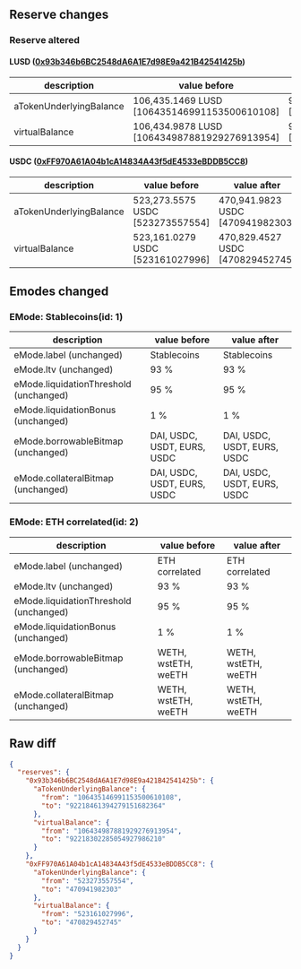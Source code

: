 ## Reserve changes

### Reserve altered

#### LUSD ([0x93b346b6BC2548dA6A1E7d98E9a421B42541425b](https://arbiscan.io/address/0x93b346b6BC2548dA6A1E7d98E9a421B42541425b))

| description | value before | value after |
| --- | --- | --- |
| aTokenUnderlyingBalance | 106,435.1469 LUSD [106435146991153500610108] | 92,218.4613 LUSD [92218461394279151682364] |
| virtualBalance | 106,434.9878 LUSD [106434987881929276913954] | 92,218.3022 LUSD [92218302285054927986210] |


#### USDC ([0xFF970A61A04b1cA14834A43f5dE4533eBDDB5CC8](https://arbiscan.io/address/0xFF970A61A04b1cA14834A43f5dE4533eBDDB5CC8))

| description | value before | value after |
| --- | --- | --- |
| aTokenUnderlyingBalance | 523,273.5575 USDC [523273557554] | 470,941.9823 USDC [470941982303] |
| virtualBalance | 523,161.0279 USDC [523161027996] | 470,829.4527 USDC [470829452745] |


## Emodes changed

### EMode: Stablecoins(id: 1)

| description | value before | value after |
| --- | --- | --- |
| eMode.label (unchanged) | Stablecoins | Stablecoins |
| eMode.ltv (unchanged) | 93 % | 93 % |
| eMode.liquidationThreshold (unchanged) | 95 % | 95 % |
| eMode.liquidationBonus (unchanged) | 1 % | 1 % |
| eMode.borrowableBitmap (unchanged) | DAI, USDC, USDT, EURS, USDC | DAI, USDC, USDT, EURS, USDC |
| eMode.collateralBitmap (unchanged) | DAI, USDC, USDT, EURS, USDC | DAI, USDC, USDT, EURS, USDC |


### EMode: ETH correlated(id: 2)

| description | value before | value after |
| --- | --- | --- |
| eMode.label (unchanged) | ETH correlated | ETH correlated |
| eMode.ltv (unchanged) | 93 % | 93 % |
| eMode.liquidationThreshold (unchanged) | 95 % | 95 % |
| eMode.liquidationBonus (unchanged) | 1 % | 1 % |
| eMode.borrowableBitmap (unchanged) | WETH, wstETH, weETH | WETH, wstETH, weETH |
| eMode.collateralBitmap (unchanged) | WETH, wstETH, weETH | WETH, wstETH, weETH |


## Raw diff

```json
{
  "reserves": {
    "0x93b346b6BC2548dA6A1E7d98E9a421B42541425b": {
      "aTokenUnderlyingBalance": {
        "from": "106435146991153500610108",
        "to": "92218461394279151682364"
      },
      "virtualBalance": {
        "from": "106434987881929276913954",
        "to": "92218302285054927986210"
      }
    },
    "0xFF970A61A04b1cA14834A43f5dE4533eBDDB5CC8": {
      "aTokenUnderlyingBalance": {
        "from": "523273557554",
        "to": "470941982303"
      },
      "virtualBalance": {
        "from": "523161027996",
        "to": "470829452745"
      }
    }
  }
}
```
